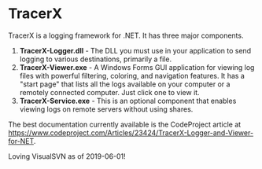 # TracerX
TracerX is a logging framework for .NET.  It has three major components.

1. **TracerX-Logger.dll** - The DLL you must use in your application to send logging to various destinations, primarily a file.
1. **TracerX-Viewer.exe** - A Windows Forms GUI application for viewing log files with powerful filtering, coloring, and navigation features.  It has a "start page" that lists all the logs available on your computer or a remotely connected computer.  Just click one to view it.
1. **TracerX-Service.exe** - This is an optional component that enables viewing logs on remote servers without using shares. 

The best documentation currently available is the CodeProject article at https://www.codeproject.com/Articles/23424/TracerX-Logger-and-Viewer-for-NET.  

Loving VisualSVN as of 2019-06-01!
